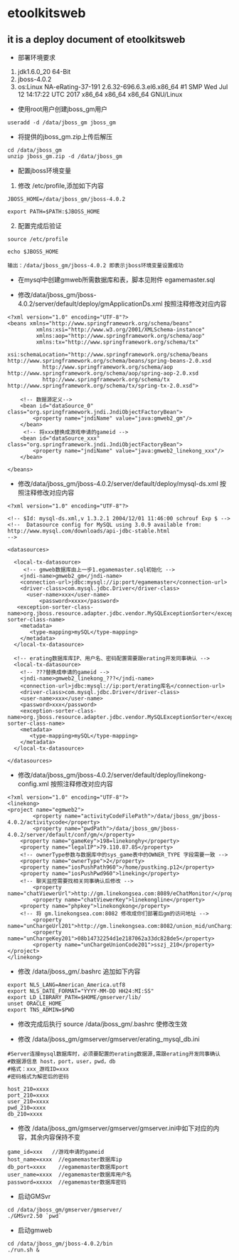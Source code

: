 # etoolkitsweb

## it is a deploy document of etoolkitsweb

* 部署环境要求
1. jdk1.6.0_20 64-Bit
2. jboss-4.0.2
3. os:Linux NA-eRating-37-191 2.6.32-696.6.3.el6.x86_64 #1 SMP Wed Jul 12 14:17:22 UTC 2017 x86_64 x86_64 x86_64 GNU/Linux

* 使用root用户创建jboss_gm用户

```
useradd -d /data/jboss_gm jboss_gm
```

* 将提供的jboss_gm.zip上传后解压
```
cd /data/jboss_gm
unzip jboss_gm.zip -d /data/jboss_gm
```

* 配置jboss环境变量
1. 修改 /etc/profile,添加如下内容

```
JBOSS_HOME=/data/jboss_gm/jboss-4.0.2

export PATH=$PATH:$JBOSS_HOME

````
2. 配置完成后验证
```
source /etc/profile

echo $JBOSS_HOME

输出：/data/jboss_gm/jboss-4.0.2 即表示jboss环境变量设置成功
```


* 在mysql中创建gmweb所需数据库和表，脚本见附件 egamemaster.sql


* 修改/data/jboss_gm/jboss-4.0.2/server/default/deploy/gmApplicationDs.xml 按照注释修改对应内容
```
<?xml version="1.0" encoding="UTF-8"?>
<beans xmlns="http://www.springframework.org/schema/beans"
	     xmlns:xsi="http://www.w3.org/2001/XMLSchema-instance"
	     xmlns:aop="http://www.springframework.org/schema/aop"
	     xmlns:tx="http://www.springframework.org/schema/tx"
	     xsi:schemaLocation="http://www.springframework.org/schema/beans http://www.springframework.org/schema/beans/spring-beans-2.0.xsd
           http://www.springframework.org/schema/aop http://www.springframework.org/schema/aop/spring-aop-2.0.xsd
           http://www.springframework.org/schema/tx http://www.springframework.org/schema/tx/spring-tx-2.0.xsd">
	
	<!-- 数据源定义-->
	<bean id="dataSource_0" class="org.springframework.jndi.JndiObjectFactoryBean">       
    	<property name="jndiName" value="java:gmweb2_gm"/>       
	</bean> 
	 <!-- 将xxx替换成游戏申请的gameid -->
	<bean id="dataSource_xxx" class="org.springframework.jndi.JndiObjectFactoryBean"> 
    	<property name="jndiName" value="java:gmweb2_linekong_xxx"/> 
	</bean>

</beans>

```


* 修改/data/jboss_gm/jboss-4.0.2/server/default/deploy/mysql-ds.xml 按照注释修改对应内容
```
<?xml version="1.0" encoding="UTF-8"?>

<!-- $Id: mysql-ds.xml,v 1.3.2.1 2004/12/01 11:46:00 schrouf Exp $ -->
<!--  Datasource config for MySQL using 3.0.9 available from:
http://www.mysql.com/downloads/api-jdbc-stable.html
-->

<datasources>
 
  <local-tx-datasource>
     <!-- gmweb数据库由上一步1.egamemaster.sql初始化 -->
    <jndi-name>gmweb2_gm</jndi-name>
    <connection-url>jdbc:mysql://ip:port/egamemaster</connection-url>
    <driver-class>com.mysql.jdbc.Driver</driver-class>
      <user-name>xxx</user-name>
          <password>xxxx</password>
   <exception-sorter-class-name>org.jboss.resource.adapter.jdbc.vendor.MySQLExceptionSorter</exception-sorter-class-name>
    <metadata>
       <type-mapping>mySQL</type-mapping>
    </metadata>
  </local-tx-datasource>

  <!-- erating数据库库IP、用户名、密码配置需要跟erating开发同事确认 -->
  <local-tx-datasource>
    <!-- ???替换成申请的gameid -->
    <jndi-name>gmweb2_linekong_???</jndi-name>
    <connection-url>jdbc:mysql://ip:port/erating库名</connection-url>
    <driver-class>com.mysql.jdbc.Driver</driver-class>
    <user-name>xxx</user-name>
    <password>xxx</password>
    <exception-sorter-class-name>org.jboss.resource.adapter.jdbc.vendor.MySQLExceptionSorter</exception-sorter-class-name>
    <metadata>
       <type-mapping>mySQL</type-mapping>
    </metadata>
  </local-tx-datasource>

</datasources>

```


* 修改/data/jboss_gm/jboss-4.0.2/server/default/deploy/linekong-config.xml 按照注释修改对应内容

```
<?xml version="1.0" encoding="UTF-8"?>
<linekong>
<project name="egmweb2">
        <property name="activityCodeFilePath">/data/jboss_gm/jboss-4.0.2/activitycode</property>
        <property name="pwdPath">/data/jboss_gm/jboss-4.0.2/server/default/conf/gm/</property>
	<property name="gameKey">198=linekonghy</property>
	<property name="legalIP">79.110.87.85</property>
	<!-- ownerType参数与数据库中的sys_game表中的OWNER_TYPE 字段需要一致 -->
	<property name="ownerType">2</property>
	<property name="iosPushPath960">/home/pustking.p12</property>
	<property name="iosPushPwd960">lineking</property>
	<!-- 聊天监控需要找相关同事确认后修改 -->
        <property name="chatViewerUrl">http://gm.linekongsea.com:8089/eChatMonitor/</property>
        <property name="chatViewerKey">linekongline</property>
	<property name="phpkey">linekongkong</property>
	<!-- 将 gm.linekongsea.com:8082 修改成你们部署后gm的访问地址 -->
        <property name="unChargeUrl201">http://gm.linekongsea.com:8082/union_mid/unCharging.do</property>
        <property name="unChargeKey201">08b14732254d1e2187062a33dc828de5</property>
        <property name="unChargeUnionCode201">sszj_210</property>
</project>
</linekong>
```

* 修改 /data/jboss_gm/.bashrc 追加如下内容

```
export NLS_LANG=American_America.utf8
export NLS_DATE_FORMAT="YYYY-MM-DD HH24:MI:SS"
export LD_LIBRARY_PATH=$HOME/gmserver/lib/
unset ORACLE_HOME
export TNS_ADMIN=$PWD 
```

* 修改完成后执行 source /data/jboss_gm/.bashrc 使修改生效

* 修改 /data/jboss_gm/gmserver/gmserver/erating_mysql_db.ini

```
#Server连接mysql数据库时，必须要配置的erating数据源,需跟erating开发同事确认
#数据源信息 host，port，user，pwd，db
#格式：xxx_游戏ID=xxx
#密码格式为解密后的密码

host_210=xxxx
port_210=xxxx
user_210=xxxx
pwd_210=xxxx
db_210=xxxx
```

* 修改 /data/jboss_gm/gmserver/gmserver/gmserver.ini中如下对应的内容，其余内容保持不变

```
game_id=xxx   //游戏申请的gameid                                       
host_name=xxxx  //egamemaster数据库ip                                       
db_port=xxxx    //egamemaster数据库port                                   
user_name=xxxx  //egamemaster数据库用户名                                 
password=xxxxx  //egamemaster数据库密码             
```

* 启动GMSvr

```
cd /data/jboss_gm/gmserver/gmserver/
./GMSvr2.50 `pwd`
```

* 启动gmweb

```
cd /data/jboss_gm/jboss-4.0.2/bin
./run.sh &
```
